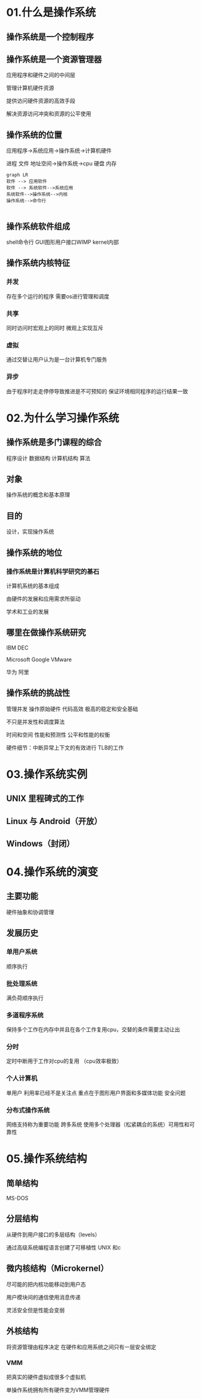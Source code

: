# 01.什么是操作系统

## 操作系统是一个控制程序

## 操作系统是一个资源管理器

应用程序和硬件之间的中间层

管理计算机硬件资源

提供访问硬件资源的高效手段

解决资源访问冲突和资源的公平使用

## 操作系统的位置

应用程序->系统应用->操作系统->计算机硬件

进程 文件 地址空间->操作系统->cpu 硬盘 内存

```mermaid
graph LR
软件 --> 应用软件
软件 --> 系统软件-->系统应用
系统软件-->操作系统-->内核
操作系统-->命令行


```

## 操作系统软件组成

shell命令行  GUI图形用户接口WIMP    kernel内部

## 操作系统内核特征

### 并发  

存在多个运行的程序 需要os进行管理和调度

### 共享   

同时访问时宏观上的同时 微观上实现互斥

### 虚拟 

通过交替让用户认为是一台计算机专门服务

### 异步 

由于程序时走走停停导致推进是不可预知的 保证环境相同程序的运行结果一致



# 02.为什么学习操作系统

## 操作系统是多门课程的综合

程序设计 数据结构  计算机结构 算法

## 对象

操作系统的概念和基本原理

## 目的

设计，实现操作系统

## 操作系统的地位

### 操作系统是计算机科学研究的基石

计算机系统的基本组成

由硬件的发展和应用需求所驱动

学术和工业的发展

## 哪里在做操作系统研究

IBM DEC 

Microsoft Google VMware

华为 阿里

## 操作系统的挑战性

管理并发 操作原始硬件 代码高效 极高的稳定和安全基础

不只是并发性和调度算法

时间和空间 性能和预测性 公平和性能的权衡

硬件细节：中断异常上下文的有效进行 TLB的工作





# 03.操作系统实例



## UNIX  里程碑式的工作

## Linux  与 Android（开放）

## Windows（封闭）



# 04.操作系统的演变

## 主要功能

硬件抽象和协调管理

## 发展历史

### 单用户系统

顺序执行

### 批处理系统 

满负荷顺序执行

### 多道程序系统

保持多个工作在内存中并且在各个工作复用cpu，交替的条件需要主动让出

### 分时

定时中断用于工作对cpu的复用  （cpu效率极致）

### 个人计算机

单用户 利用率已经不是关注点 重点在于图形用户界面和多媒体功能 安全问题

### 分布式操作系统

网络支持称为重要功能  跨多系统 使用多个处理器（松紧耦合的系统）可用性和可靠性



# 05.操作系统结构

## 简单结构

MS-DOS

## 分层结构

从硬件到用户接口的多层结构（levels）

通过高级系统编程语言创建了可移植性 UNIX 和c

## 微内核结构（Microkernel）

尽可能的把内核功能移动到用户态

用户模块间的通信使用消息传递

灵活安全但是性能会变弱

## 外核结构

将资源管理由程序决定 在硬件和应用系统之间只有一层安全绑定

### VMM 

把真实的硬件虚拟成很多个虚拟机

单操作系统拥有所有硬件变为VMM管理硬件

